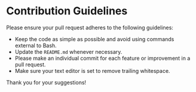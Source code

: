# Contribution Guidelines

Please ensure your pull request adheres to the following guidelines:

* Keep the code as simple as possible and avoid using commands external to Bash.
* Update the `README.md` whenever necessary.
* Please make an individual commit for each feature or improvement in a pull request.
* Make sure your text editor is set to remove trailing whitespace.

Thank you for your suggestions!
